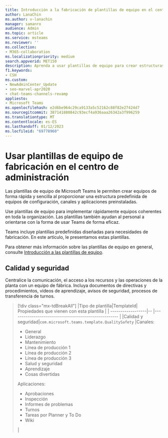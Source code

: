 ```yaml
---
title: Introducción a la fabricación de plantillas de equipo en el centro de administración
author: LanaChin
ms.author: v-lanachin
manager: samanro
audience: Admin
ms.topic: article
ms.service: msteams
ms.reviewer: ''
ms.collection:
- M365-collaboration
ms.localizationpriority: medium
search.appverid: MET150
description: Aprenda a usar plantillas de equipo para crear estructuras de equipo diseñadas para necesidades de fabricación proporcionando opciones de configuración predefinidas, canales y aplicaciones preinstaladas con el Centro de administración.
f1.keywords:
- CSH
ms.custom:
- NewAdminCenter_Update
- seo-marvel-apr2020
- chat-teams-channels-revamp
appliesto:
- Microsoft Teams
ms.openlocfilehash: e2d6be964c29ca9133a5c52162c88f82e27424d7
ms.sourcegitcommit: 387141880842c93ecf4a936aaa26342a3f996259
ms.translationtype: MT
ms.contentlocale: es-ES
ms.lasthandoff: 01/12/2023
ms.locfileid: "69778960"
---
```

# <a name="use-manufacturing-team-templates-in-the-admin-center"></a>Usar plantillas de equipo de fabricación en el centro de administración

Las plantillas de equipo de Microsoft Teams le permiten crear equipos de forma rápida y sencilla al proporcionar una estructura predefinida de equipos de configuración, canales y aplicaciones preinstaladas.

Use plantillas de equipo para implementar rápidamente equipos coherentes en toda la organización. Las plantillas también ayudan al personal a orientarse con la forma de usar Teams de forma eficaz.

Teams incluye plantillas predefinidas diseñadas para necesidades de fabricación. En este artículo, le presentamos estas plantillas.

Para obtener más información sobre las plantillas de equipo en general, consulte [Introducción a las plantillas de equipo](get-started-with-teams-templates-in-the-admin-console.md).

## <a name="quality-and-safety"></a>Calidad y seguridad

Centralice la comunicación, el acceso a los recursos y las operaciones de la planta con un equipo de fábrica. Incluya documentos de directivas y procedimientos, vídeos de aprendizaje, avisos de seguridad, procesos de transferencia de turnos.

>[!div class="mx-tdBreakAll"]
>|Tipo de plantilla|TemplateId| Propiedades que vienen con esta plantilla |
>| ------------------|-- |----------------------------------------------------- |
>|Calidad y seguridad|`com.microsoft.teams.template.QualitySafety` |Canales: <ul><li>General</li><li>Liderazgo</li><li>Mantenimiento</li><li>Línea de producción 1</li><li>Línea de producción 2</li><li>Línea de producción 3</li><li>Salud y seguridad</li><li>Aprendizaje</li><li>Cosas divertidas</li></ul> Aplicaciones: <ul><li>Aprobaciones</li><li>Inspección</li><li>Informes de problemas</li><li>Turnos</li> <li>Tareas por Planner y To Do</li> <li>Wiki</li> </ul>|
